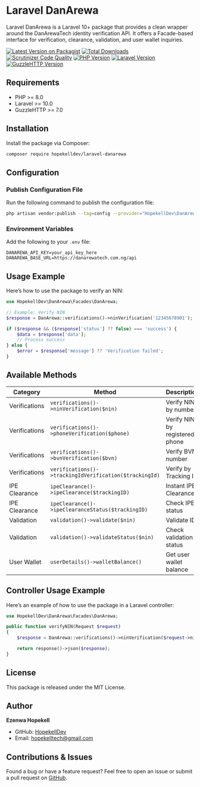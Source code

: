 # Laravel DanArewa

Laravel DanArewa is a Laravel 10+ package that provides a clean wrapper around the DanArewaTech identity verification API. It offers a Facade-based interface for verification, clearance, validation, and user wallet inquiries.

[![Latest Version on Packagist](https://img.shields.io/packagist/v/hopekelldev/laravel-danarewa.svg?style=flat-square)](https://packagist.org/packages/hopekelldev/laravel-danarewa)
[![Total Downloads](https://img.shields.io/packagist/dt/hopekelldev/laravel-danarewa.svg?style=flat-square)](https://packagist.org/packages/hopekelldev/laravel-danarewa)
[![Scrutinizer Code Quality](https://img.shields.io/scrutinizer/quality/g/HopekellDev/laravel-danarewa/main.svg?style=flat-square)](https://scrutinizer-ci.com/g/HopekellDev/laravel-danarewa/?branch=main)
[![PHP Version](https://img.shields.io/badge/PHP-%3E%3D8.0-777BB4.svg?style=flat-square)](https://www.php.net/)
[![Laravel Version](https://img.shields.io/badge/Laravel-%3E%3D10.0-FF2D20.svg?style=flat-square)](https://laravel.com/)
[![GuzzleHTTP Version](https://img.shields.io/badge/GuzzleHTTP-%3E%3D7.0-3F7E95.svg?style=flat-square)](https://github.com/guzzle/guzzle)

## Requirements
- PHP >= 8.0
- Laravel >= 10.0
- GuzzleHTTP >= 7.0

## Installation
Install the package via Composer:

```bash
composer require hopekelldev/laravel-danarewa
```

## Configuration
### Publish Configuration File
Run the following command to publish the configuration file:

```bash
php artisan vendor:publish --tag=config --provider="HopekellDev\DanArewa\DanArewaServiceProvider"
```

### Environment Variables
Add the following to your `.env` file:

```dotenv
DANAREWA_API_KEY=your_api_key_here
DANAREWA_BASE_URL=https://danarewatech.com.ng/api
```

## Usage Example
Here’s how to use the package to verify an NIN:

```php
use HopekellDev\DanArewa\Facades\DanArewa;

// Example: Verify NIN
$response = DanArewa::verifications()->ninVerification('12345678901');

if ($response && ($response['status'] ?? false) === 'success') {
    $data = $response['data'];
    // Process success
} else {
    $error = $response['message'] ?? 'Verification failed';
}
```

## Available Methods
| Category         | Method                                      | Description                      |
|------------------|---------------------------------------------|----------------------------------|
| Verifications    | `verifications()->ninVerification($nin)`    | Verify NIN by number            |
| Verifications    | `verifications()->phoneVerification($phone)`| Verify NIN by registered phone  |
| Verifications    | `verifications()->bvnVerification($bvn)`    | Verify BVN number               |
| Verifications    | `verifications()->trackingIdVerification($trackingId)` | Verify by Tracking ID |
| IPE Clearance    | `ipeClearance()->ipeClearance($trackingID)` | Instant IPE Clearance           |
| IPE Clearance    | `ipeClearance()->ipeClearanceStatus($trackingID)` | Check IPE status          |
| Validation       | `validation()->validate($nin)`              | Validate ID                     |
| Validation       | `validation()->validateStatus($nin)`        | Check validation status         |
| User Wallet      | `userDetails()->walletBalance()`            | Get user wallet balance         |

## Controller Usage Example
Here’s an example of how to use the package in a Laravel controller:

```php
use HopekellDev\DanArewa\Facades\DanArewa; 

public function verifyNIN(Request $request)
{
    $response = DanArewa::verifications()->ninVerification($request->nin);

    return response()->json($response);
}
```

## License
This package is released under the MIT License.

## Author
**Ezenwa Hopekell**

- GitHub: [HopekellDev](https://github.com/HopekellDev)
- Email: hopekelltech@gmail.com

## Contributions & Issues
Found a bug or have a feature request? Feel free to open an issue or submit a pull request on [GitHub](https://github.com/HopekellDev/laravel-danarewa).